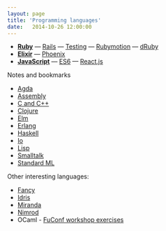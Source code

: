 ```yaml
---
layout: page
title: 'Programming languages'
date:   2014-10-26 12:00:00
---
```


- **[Ruby](/notes/ruby/)**
  &mdash; [Rails](/notes/rails/)
  &mdash; [Testing](/notes/ruby-testing/)
  &mdash; [Rubymotion](/notes/rubymotion/)
  &mdash; [dRuby](/notes/druby/)
- **[Elixir](/notes/elixir/)**
  &mdash; [Phoenix](/notes/phoenix/)
- **[JavaScript](/notes/js/)**
  &mdash; [ES6](/notes/es6/)
  &mdash; [React.js](/notes/react/)

Notes and bookmarks

- [Agda](/notes/agda/)
- [Assembly](/notes/assembly/)
- [C and C++](/notes/c/)
- [Clojure](/notes/clojure/)
- [Elm](/notes/elm/)
- [Erlang](/notes/erlang/)
- [Haskell](/notes/haskell/)
- [Io](/notes/io/)
- [Lisp](/notes/lisp/)
- [Smalltalk](/notes/smalltalk/)
- [Standard ML](/notes/sml/)

Other interesting languages:

* [Fancy](http://www.fancy-lang.org/)
* [Idris](http://www.idris-lang.org/example/)
* [Miranda](http://miranda.org.uk/)
* [Nimrod](http://nimrod-lang.org/documentation.html)
* OCaml - [FuConf workshop exercises](http://gazagnaire.org/fuconf14/)

